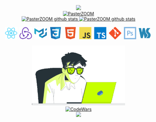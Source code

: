 <!-- HEARER -->
<div id="header" align="center">
    <img src="https://capsule-render.vercel.app/api?type=waving&color=494&height=190&section=header&text=Ilya%20Pasternak&desc=frontend%20developer&animation=fadeIn&fontColor=fff&fontSize=75&fontAlign=68&fontAlignY=34&descSize=18&descAlign=82.5&descAlignY=17"/>
</div>
<!-- /HEARER -->

<!-- ./STAT -->
<div align="center">
    <a href="https://skyline.github.com/PasterZOOM/2022" target="_blank">
        <img src="https://github-readme-streak-stats.herokuapp.com/?user=PasterZOOM&hide_border=true&stroke=888&ring=494&fire=D70&currStreakNum=D70&sideNums=888&dates=888&sideLabels=888&currStreakLabel=494&background=0000"
             title="PasterZOOM" 
             alt="PasterZOOM"
             width="60%"/>
    </a>
</div>
<div align="center">
    <a href="https://github.com/PasterZOOM?tab=repositories" target="_blank">
        <img src="https://github-readme-stats.vercel.app/api?username=PasterZOOM&show_icons=true&count_private=true&hide_border=true&title_color=494&text_color=888&icon_color=494&bg_color=0000"
             title="PasterZOOM github repositories" 
             alt="PasterZOOM github stats"
             width="49%"/>
    </a>
    <a href="https://github.com/PasterZOOM?tab=repositories" target="_blank">
        <img src="https://github-readme-stats.vercel.app/api/top-langs/?username=PasterZOOM&&layout=compact&hide_border=true&title_color=494&text_color=888&bg_color=0000"
             title="PasterZOOM github repositories"
             alt="PasterZOOM github stats"
             width="41%"/>
    </a>
</div>
<!-- ./STATS  -->

<br/>

<div align="center">
    <a href="https://reactjs.org/" target="_blank">
        <img src="https://github.com/devicons/devicon/blob/master/icons/react/react-original.svg"
             title="React" alt="React"
             width="40" height="40"/></a>&nbsp;
    <a href="https://redux.js.org/" target="_blank">
        <img src="https://github.com/devicons/devicon/blob/master/icons/redux/redux-original.svg"
             title="Redux" alt="Redux "
             width="40" height="40"/></a>&nbsp;
    <a href="https://mui.com/" target="_blank">
        <img src="https://github.com/devicons/devicon/blob/master/icons/materialui/materialui-original.svg"
             title="Material UI" alt="Material UI"
             width="40" height="40"/></a>&nbsp;
    <a href="https://en.wikipedia.org/wiki/CSS" target="_blank">
        <img src="https://github.com/devicons/devicon/blob/master/icons/css3/css3-original.svg"
             title="CSS3" alt="CSS"
             width="40" height="40"/></a>&nbsp;
    <a href="https://en.wikipedia.org/wiki/HTML" target="_blank">
        <img src="https://github.com/devicons/devicon/blob/master/icons/html5/html5-original.svg"
             title="HTML5" alt="HTML"
             width="40" height="40"/></a>&nbsp;
    <a href="https://en.wikipedia.org/wiki/JavaScript" target="_blank">
        <img src="https://github.com/devicons/devicon/blob/master/icons/javascript/javascript-original.svg"
             title="JavaScript" alt="JavaScript"
             width="40" height="40"/></a>&nbsp;
    <a href="https://www.typescriptlang.org/" target="_blank">
        <img src="https://github.com/devicons/devicon/blob/master/icons/typescript/typescript-original.svg"
             title="TypeScript" alt="TypeScript"
             width="40" height="40"/></a>&nbsp;
    <a href="https://git-scm.com/" target="_blank">
        <img src="https://github.com/devicons/devicon/blob/master/icons/git/git-original.svg"
             title="Git" alt="Git"
             width="40" height="40"/></a>&nbsp;
    <a href="https://en.wikipedia.org/wiki/Adobe_Photoshop" target="_blank">
        <img src="https://github.com/devicons/devicon/blob/master/icons/photoshop/photoshop-line.svg"
             title="Photoshop" alt="Photoshop"
             width="40" height="40"/></a>&nbsp;
    <a href="https://www.jetbrains.com/webstorm/" target="_blank">
    <img src="https://github.com/devicons/devicon/blob/master/icons/webstorm/webstorm-plain.svg"
         title="WebStorm" alt="WebStorm"
         width="40" height="40"/></a>&nbsp;
</div>

<br/>

<div id="header" align="center">
  <img src="maker.gif"  width="300"/>
</div>

<div align="center">
    <a href="https://www.codewars.com/users/PasterZOOM" target="_blank">
        <img src="https://www.codewars.com/users/PasterZOOM/badges/small"
             title="CodeWars" alt="CodeWars"/>
    </a>
</div>

<div id="header" align="center">
    <a href=mailto:pasterzoom@gmail.com target="_blank">
    <img src="https://capsule-render.vercel.app/api?type=waving&color=494&height=120&section=footer&text=ready%20to%20cooperation&animation=fadeIn&fontColor=fff&fontSize=12&fontAlign=50&fontAlignY=80&descSize=20&descAlign=84&descAlignY=43"/>
    </a>
</div>
